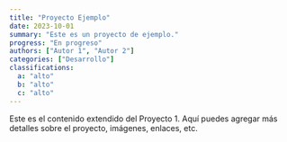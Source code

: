 ```yaml
---
title: "Proyecto Ejemplo"
date: 2023-10-01
summary: "Este es un proyecto de ejemplo."
progress: "En progreso"
authors: ["Autor 1", "Autor 2"]
categories: ["Desarrollo"]
classifications:
  a: "alto"
  b: "alto"
  c: "alto"
---
```


Este es el contenido extendido del Proyecto 1. Aquí puedes agregar más detalles sobre el proyecto, imágenes, enlaces, etc.
